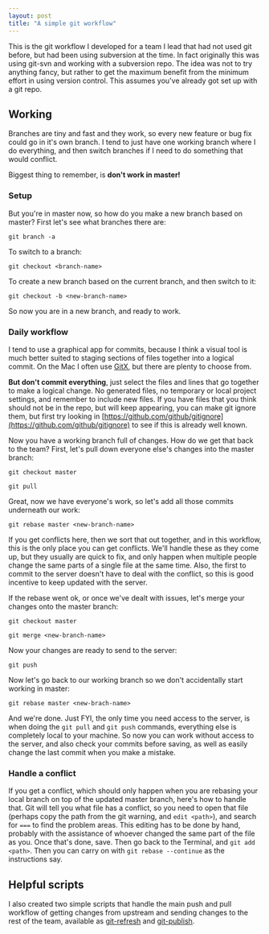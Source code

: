 ```yaml
---
layout: post
title: "A simple git workflow"
---
```

This is the git workflow I developed for a team I lead that had not used git before, but had been using subversion at the time. In fact originally this was using git-svn and working with a subversion repo. The idea was not to try anything fancy, but rather to get the maximum benefit from the minimum effort in using version control. This assumes you've already got set up with a git repo.

## Working
Branches are tiny and fast and they work, so every new feature or bug fix could go in it's own branch. I tend to just have one working branch where I do everything, and then switch branches if I need to do something that would conflict.

Biggest thing to remember, is **don't work in master!**

### Setup

But you're in master now, so how do you make a new branch based on master? First let's see what branches there are:

`git branch -a`

To switch to a branch:

`git checkout <branch-name>`

To create a new branch based on the current branch, and then switch to it:

`git checkout -b <new-branch-name>`

So now you are in a new branch, and ready to work.

### Daily workflow

I tend to use a graphical app for commits, because I think a visual tool is much better suited to staging sections of files together into a logical commit. On the Mac I often use [GitX](http://rowanj.github.com/gitx), but there are plenty to choose from.

**But don't commit everything**, just select the files and lines that go together to make a logical change. No generated files, no temporary or local project settings, and remember to include new files. If you have files that you think should not be in the repo, but will keep appearing, you can make git ignore them, but first try looking in [https://github.com/github/gitignore](https://github.com/github/gitignore) to see if this is already well known.

Now you have a working branch full of changes. How do we get that back to the team? First, let's pull down everyone else's changes into the master branch:

`git checkout master`

`git pull`

Great, now we have everyone's work, so let's add all those commits underneath our work:

`git rebase master <new-branch-name>`

If you get conflicts here, then we sort that out together, and in this workflow, this is the only place you can get conflicts. We'll handle these as they come up, but they usually are quick to fix, and only happen when multiple people change the same parts of a single file at the same time. Also, the first to commit to the server doesn't have to deal with the conflict, so this is good incentive to keep updated with the server.

If the rebase went ok, or once we've dealt with issues, let's merge your changes onto the master branch:

`git checkout master`

`git merge <new-branch-name>`

Now your changes are ready to send to the server:

`git push`

Now let's go back to our working branch so we don't accidentally start working in master:

`git rebase master <new-brach-name>`

And we're done. Just FYI, the only time you need access to the server, is when doing the `git pull` and `git push` commands, everything else is completely local to your machine. So now you can work without access to the server, and also check your commits before saving, as well as easily change the last commit when you make a mistake.

### Handle a conflict

If you get a conflict, which should only happen when you are rebasing your local branch on top of the updated master branch, here's how to handle that. Git will tell you what file has a conflict, so you need to open that file (perhaps copy the path from the git warning, and `edit <path>`), and search for `===` to find the problem areas. This editing has to be done by hand, probably with the assistance of whoever changed the same part of the file as you. Once that's done, save. Then go back to the Terminal, and `git add <path>`. Then you can carry on with `git rebase --continue` as the instructions say.

## Helpful scripts
I also created two simple scripts that handle the main push and pull workflow of getting changes from upstream and sending changes to the rest of the team, available as [git-refresh](https://github.com/mbaltaks/vomitorium/blob/master/git-refresh) and [git-publish](https://github.com/mbaltaks/vomitorium/blob/master/git-publish).
